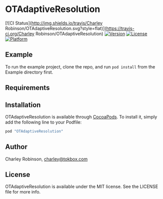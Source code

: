 # OTAdaptiveResolution

[![CI Status](http://img.shields.io/travis/Charley Robinson/OTAdaptiveResolution.svg?style=flat)](https://travis-ci.org/Charley Robinson/OTAdaptiveResolution)
[![Version](https://img.shields.io/cocoapods/v/OTAdaptiveResolution.svg?style=flat)](http://cocoapods.org/pods/OTAdaptiveResolution)
[![License](https://img.shields.io/cocoapods/l/OTAdaptiveResolution.svg?style=flat)](http://cocoapods.org/pods/OTAdaptiveResolution)
[![Platform](https://img.shields.io/cocoapods/p/OTAdaptiveResolution.svg?style=flat)](http://cocoapods.org/pods/OTAdaptiveResolution)

## Example

To run the example project, clone the repo, and run `pod install` from the Example directory first.

## Requirements

## Installation

OTAdaptiveResolution is available through [CocoaPods](http://cocoapods.org). To install
it, simply add the following line to your Podfile:

```ruby
pod "OTAdaptiveResolution"
```

## Author

Charley Robinson, charley@tokbox.com

## License

OTAdaptiveResolution is available under the MIT license. See the LICENSE file for more info.
